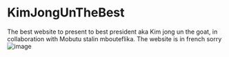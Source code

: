 # KimJongUnTheBest
The best website to present to best president aka Kim jong un the goat, in collaboration with Mobutu stalin mbouteflika.
The website is in french sorry 
![image](https://github.com/user-attachments/assets/aad589ca-a4d0-4226-8f89-99eda5cf6e7b)
